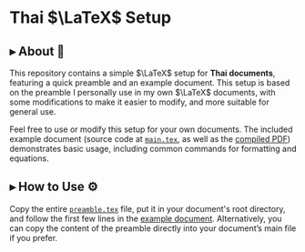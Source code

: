 # Thai $\LaTeX$ Setup

## ▸ About 📖

This repository contains a simple $\LaTeX$ setup for **Thai documents**, featuring a quick preamble and an example document. This setup is based on the preamble I personally use in my own $\LaTeX$ documents, with some modifications to make it easier to modify, and more suitable for general use. 

Feel free to use or modify this setup for your own documents. The included example document (source code at [`main.tex`](main.tex), as well as the [compiled PDF](main.pdf)) demonstrates basic usage, including common commands for formatting and equations.

## ▸ How to Use ⚙️

Copy the entire [`preamble.tex`](preamble.tex) file, put it in your document's root directory, and follow the first few lines in the [example document](main.tex). Alternatively, you can copy the content of the preamble directly into your document’s main file if you prefer.